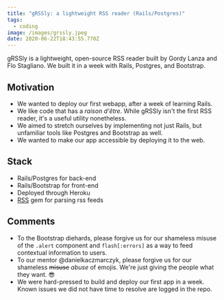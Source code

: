 ```yaml
---
title: "gRSSly: a lightweight RSS reader (Rails/Postgres)"
tags:
  - coding
image: /images/grssly.jpeg
date: 2020-06-22T18:43:55.770Z
---
```

gRSSly is a lightweight, open-source RSS reader built by Gordy Lanza and Flo Stagliano. We built it in a week with Rails, Postgres, and Bootstrap.



## Motivation

* We wanted to deploy our first webapp, after a week of learning Rails.
* We like code that has a *raison d'être*. While gRSSly isn't the first RSS reader, it's a useful utility nonetheless.
* We aimed to stretch ourselves by implementing not just Rails, but unfamiliar tools like Postgres and Bootstrap as well.
* We wanted to make our app accessible by deploying it to the web.

## Stack

* Rails/Postgres for back-end
* Rails/Bootstrap for front-end
* Deployed through Heroku
* [RSS](https://github.com/ruby/rss) gem for parsing rss feeds

## Comments

* To the Bootstrap diehards, please forgive us for our shameless misuse of the `.alert` component and `flash[:errors]` as a way to feed contextual information to users.
* To our mentor @danielkaczmarczyk, please forgive us for our shameless ~~misuse~~ *abuse* of emojis. We're just giving the people what they want. 😎
* We were hard-pressed to build and deploy our first app in a week. Known issues we did not have time to resolve are logged in the repo.
